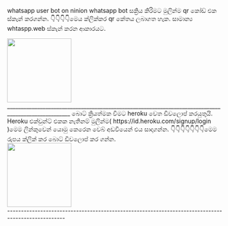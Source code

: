 whatsapp user bot on ninion
whatsapp bot සක්‍රිය කිරිමට මුලින්ම qr කෝඩ් එක ස්කැන් කරගන්න.
👇👇👇👇මෙය ක්ලික්කර qr කේතය ලබාගත හැක.
සාමාන්‍ය whtaspp.web ස්කැන් කරන ආකාරයට.
<div align="left"><a href="https://replit.com/@nipuna21/NINIONBOT-1"><img src="https://i.ibb.co/5WRBdGh/ab1985860df7.jpg" width="150" ></a></div>
_____________________________________________________________________________________________________
බොට් ක්‍රියත්මක විමට heroku වෙත ඩිවලොප් කරයුතුයි.
Heroku එක්වුන්ට් එකක නැතිනම් මුලින්ම( https://id.heroku.com/signup/login )මෙම ලින්කුවෙන් යොමු කෙරෙන වෙබ් අඩවියෙන් එය සාදාගන්න. 
👇👇👇👇👇👇👇මෙම රුපය ක්ලික් කර බොට් ඩිවලොප් කර ගන්න.
<div align="left"><a href="https://dashboard.heroku.com/new?template=https%3A%2F%2Fgithub.com%2Fnipuna21%2Fnipuna2007"><img src="https://i.ibb.co/WPRfjrZ/c6eb7d6b6606.png" width="150" ></a></div>
---------------------------------------------------------------------------------------------------
